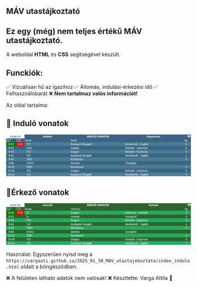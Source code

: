 ## MÁV utastájkoztató

## Ez egy (még) nem teljes értékű MÁV utastájkoztató.
A weboldal **HTML** és **CSS** segítségével készült.

## Funckiók:
✅ Vizuálisan hű az igazihoz
✅ Állomás, indulási-érkezési idő
✅ Felhasználóbarát
❌ **Nem tartalmaz valós információt!**

Az oldal tartalma:
## 🛫 Induló vonatok 
![Induló vonatok](InduloVonatok.png)
## 🛬Érkező vonatok 
![alt text](ErkezoVonatok.png)

Használat:
Egyszerűen nyisd meg a `https://vargaati.github.io/2025_01_30_MAV_utastajekoztato/index_indulo.html` oldalt a böngésződben.

❌ A felületen látható adatok nem valósak! ❌
Készítette: Varga Attila 👑